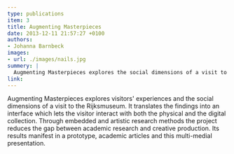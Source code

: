 ```yaml
---
type: publications
item: 3
title: Augmenting Masterpieces
date: 2013-12-11 21:57:27 +0100
authors:
- Johanna Barnbeck
images:
- url: ./images/nails.jpg
summery: |
  Augmenting Masterpieces explores the social dimensions of a visit to the Rijksmuseum. It creates an interface which lets the visitor interact with the physical and the digital collection. 
link: 
---
```

Augmenting Masterpieces explores visitors' experiences and the social dimensions of a visit to the Rijksmuseum. It translates the findings into an interface which lets the visitor interact with both the physical and the digital collection. Through embedded and artistic research methods the project reduces the gap between academic research and creative production. Its results manifest in a prototype, academic articles and this multi-medial presentation.